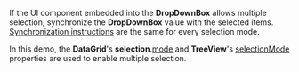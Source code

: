 If the UI component embedded into the **DropDownBox** allows multiple selection, synchronize the **DropDownBox** value with the selected items. [Synchronization instructions](/Demos/WidgetsGallery/Demo/DropDownBox/SingleSelection/React/Light/) are the same for every selection mode.

In this demo, the **DataGrid**'s **selection**.[mode](/Documentation/ApiReference/UI_Components/dxDataGrid/Configuration/selection/#mode) and **TreeView**'s [selectionMode](/Documentation/ApiReference/UI_Components/dxTreeView/Configuration/#selectionMode) properties are used to enable multiple selection.